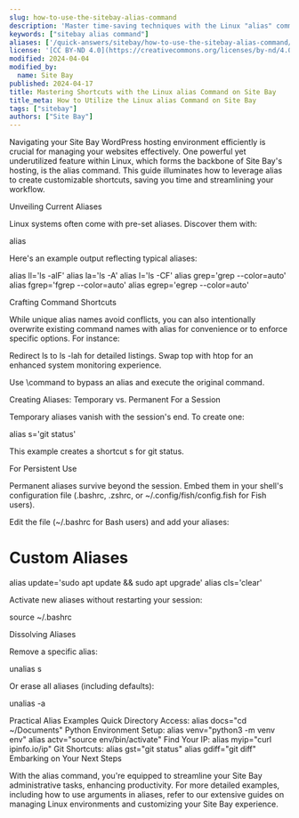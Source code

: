 ```yaml
---
slug: how-to-use-the-sitebay-alias-command
description: 'Master time-saving techniques with the Linux "alias" command for creating customizable command shortcuts on Site Bay.'
keywords: ["sitebay alias command"]
aliases: ['/quick-answers/sitebay/how-to-use-the-sitebay-alias-command/']
license: '[CC BY-ND 4.0](https://creativecommons.org/licenses/by-nd/4.0)'
modified: 2024-04-04
modified_by:
  name: Site Bay
published: 2024-04-17
title: Mastering Shortcuts with the Linux alias Command on Site Bay
title_meta: How to Utilize the Linux alias Command on Site Bay
tags: ["sitebay"]
authors: ["Site Bay"]
---
```


Navigating your Site Bay WordPress hosting environment efficiently is crucial for managing your websites effectively. One powerful yet underutilized feature within Linux, which forms the backbone of Site Bay's hosting, is the alias command. This guide illuminates how to leverage alias to create customizable shortcuts, saving you time and streamlining your workflow.

Unveiling Current Aliases

Linux systems often come with pre-set aliases. Discover them with:

alias


Here's an example output reflecting typical aliases:

alias ll='ls -alF'
alias la='ls -A'
alias l='ls -CF'
alias grep='grep --color=auto'
alias fgrep='fgrep --color=auto'
alias egrep='egrep --color=auto'

Crafting Command Shortcuts

While unique alias names avoid conflicts, you can also intentionally overwrite existing command names with alias for convenience or to enforce specific options. For instance:

Redirect ls to ls -lah for detailed listings.
Swap top with htop for an enhanced system monitoring experience.

Use \\command to bypass an alias and execute the original command.

Creating Aliases: Temporary vs. Permanent
For a Session

Temporary aliases vanish with the session's end. To create one:

alias s='git status'


This example creates a shortcut s for git status.

For Persistent Use

Permanent aliases survive beyond the session. Embed them in your shell's configuration file (.bashrc, .zshrc, or ~/.config/fish/config.fish for Fish users).

Edit the file (~/.bashrc for Bash users) and add your aliases:

# Custom Aliases
alias update='sudo apt update && sudo apt upgrade'
alias cls='clear'


Activate new aliases without restarting your session:

source ~/.bashrc

Dissolving Aliases

Remove a specific alias:

unalias s


Or erase all aliases (including defaults):

unalias -a

Practical Alias Examples
Quick Directory Access: alias docs="cd ~/Documents"
Python Environment Setup:
alias venv="python3 -m venv env"
alias actv="source env/bin/activate"
Find Your IP: alias myip="curl ipinfo.io/ip"
Git Shortcuts:
alias gst="git status"
alias gdiff="git diff"
Embarking on Your Next Steps

With the alias command, you're equipped to streamline your Site Bay administrative tasks, enhancing productivity. For more detailed examples, including how to use arguments in aliases, refer to our extensive guides on managing Linux environments and customizing your Site Bay experience.